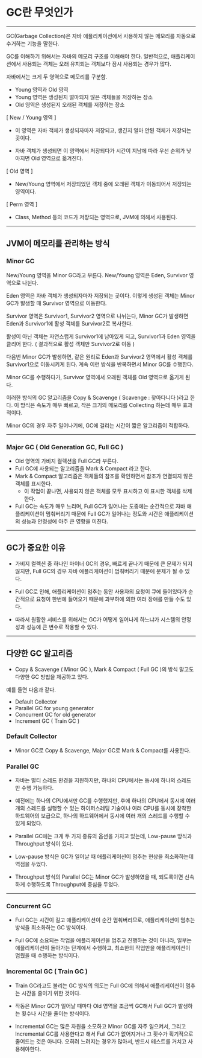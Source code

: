 # GC란 무엇인가
---

GC(Garbage Collection)은 자바 애플리케이션에서 사용하지 않는 메모리를
자동으로 수거하는 기능을 말한다.

GC를 이해하기 위해서는 자바의 메모리 구조를 이해해야 한다.
일반적으로, 애플리케이션에서 사용되는 객체는 오래 유지되는 객체보다 잠시 사용되는 경우가 많다.

자바에서는 크게 두 영역으로 메모리를 구분함.
- Young 영역과 Old 영역
- Young 영역은 생성된지 얼마되지 않은 객체들을 저장하는 장소
- Old 영역은 생성된지 오래된 객체를 저장하는 장소

[ New / Young 영역 ]
- 이 영역은 자바 객체가 생성되자마자 저장되고,
생긴지 얼마 안된 객체가 저장되는 곳이다.

- 자바 객체가 생성되면 이 영역에서 저장되다가
시간이 지남에 따라 우선 순위가 낮아지면 Old 영역으로 옮겨진다.

[ Old 영역 ]
- New/Young 영역에서 저장되었던 객체 중에
오래된 객체가 이동되어서 저장되는 영역이다.

[ Perm 영역 ]
- Class, Method 등의 코드가 저장되는 영역으로,
JVM에 의해서 사용된다.

---

## JVM이 메모리를 관리하는 방식

### Minor GC

New/Young 영역을 Minor GC라고 부른다.
New/Young 영역은 Eden, Survivor 영역으로 나뉜다.

Eden 영역은 자바 객체가 생성되자마자 저장되는 곳이다.
이렇게 생성된 객체는 Minor GC가 발생할 때 Survivor 영역으로 이동한다.

Survivor 영역은 Survivor1, Survivor2 영역으로 나뉘는다,
Minor GC가 발생하면 Eden과 Survivor1에 활성 객체를 Survivor2로 복사한다.

활성이 아닌 객체는 자연스럽게 Survivor1에 남아있게 되고,
Survivor1과 Eden 영역을 클리어 한다.
( 결과적으로 활성 객체만 Survivor2로 이동 )

다음번 Minor GC가 발생하면, 같은 원리로 Eden과 Survivor2 영역에서 활성 객체를
Survivor1으로 이동시키게 된다. 계속 이런 방식을 반복하면서 Minor GC를 수행한다.

Minor GC를 수행하다가, Survivor 영역에서 오래된 객체를 Old 영역으로 옮기게 된다.

이러한 방식의 GC 알고리즘을 Copy & Scavenge ( Scavenge : 찾아다니다 )라고 한다.
이 방식은 속도가 매우 빠르고, 작은 크기의 메모리를 Collecting 하는데 매우 효과적이다.

Minor GC의 경우 자주 일어나기에, GC에 걸리는 시간이 짧은 알고리즘이 적합하다.

---
### Major GC ( Old Generation GC, Full GC )

- Old 영역의 가비지 컬렉션을 Full GC라 부른다.
- Full GC에 사용되는 알고리즘을 Mark & Compact 라고 한다.
- Mark & Compact 알고리즘은 객체들의 참조를 확인하면서
참조가 연결되지 않은 객체를 표시한다.
  - 이 작업이 끝나면, 사용되지 않은 객체를 모두 표시하고 이 표시한 객체를 삭제한다.
- Full GC는 속도가 매우 느리며,
Full GC가 일어나는 도중에는 순간적으로 자바 애플리케이션이 멈춰버리기 때문에
Full GC가 일어나는 정도와 시간은 애플리케이션의 성능과 안정성에 아주 큰 영향을 미친다.

---
## GC가 중요한 이유
- 가비지 컬렉션 중 하나인 마이너 GC의 경우,
빠르게 끝나기 때문에 큰 문제가 되지 않지만,
Full GC의 경우 자바 애플리케이션이 멈춰버리기 때문에 문제가 될 수 있다.

- Full GC로 인해, 애플리케이션이 멈추는 동안
사용자의 요청이 큐에 들어있다가 순간적으로 요청이 한번에 들어오기 때문에
과부하에 의한 여러 장애를 만들 수도 있다.

- 따라서 원활한 서비스를 위해서는 GC가 어떻게 일어나게 하느냐가
시스템의 안정성과 성능에 큰 변수로 작용할 수 있다.

---
## 다양한 GC 알고리즘
- Copy & Scavenge ( Minor GC ), Mark & Compact ( Full GC )의 방식 말고도
다양한 GC 방법을 제공하고 있다.

예를 들면 다음과 같다.
- Default Collector
- Parallel GC for young generator
- Concurrent GC for old generator
- Increment GC ( Train GC )

### Default Collector
- Minor GC로 Copy & Scavenge,
Major GC로 Mark & Compact를 사용한다.

### Parallel GC
- 자바는 멀티 스레드 환경을 지원하지만,
하나의 CPU에서는 동시에 하나의 스레드만 수행 가능하다.

- 예전에는 하나의 CPU에서만 GC를 수행했지만,
후에 하나의 CPU에서 동시에 여러 개의 스레드를 실행할 수 있는 하이퍼스레딩 기술이나
여러 CPU를 동시에 장착한 하드웨어의 보급으로, 하나의 하드웨어에서 동시에 여러 개의 스레드를 수행할 수 있게 되었다.

- Parallel GC에는 크게 두 가지 종류의 옵션을 가지고 있는데,
Low-pause 방식과 Throughput 방식이 있다.

- Low-pause 방식은 GC가 일어날 때 애플리케이션이 멈추는 현상을 최소화하는데 역점을 두었다.

- Throughput 방식의 Parallel GC는
Minor GC가 발생하였을 때, 되도록이면 신속하게 수행하도록 Throughput에 중심을 두었다.

---

### Concurrent GC

- Full GC는 시간이 길고 애플리케이션이 순간 멈춰버리므로, 애플리케이션이 멈추는 방식을 최소화하는 GC 방식이다.

- Full GC에 소요되는 작업을 애플리케이션을 멈추고 진행하는 것이 아니라,
일부는 애플리케이션이 돌아가는 단계에서 수행하고, 최소한의 작업만을 애플리케이션이 멈췄을 때 수행하는 방식이다.

### Incremental GC ( Train GC )

- Train GC라고도 불리는 GC 방식의 의도는
Full GC에 의해서 애플리케이션이 멈추는 시간을 줄이기 위한 것이다.

- 작동은 Minor GC가 일어날 때마다 Old 영역을 조금씩 GC해서
Full GC가 발생하는 횟수나 시간을 줄이는 방식이다.

- Incremental GC는 많은 자원을 소모하고
Minor GC를 자주 일으켜서, 그리고
Incremental GC를 사용한다고 해서 Full GC가 없어지거나
그 횟수가 획기적으로 줄어드는 것은 아니다.
오히려 느려지는 경우가 많아서, 반드시 테스트를 거치고 사용해야한다.